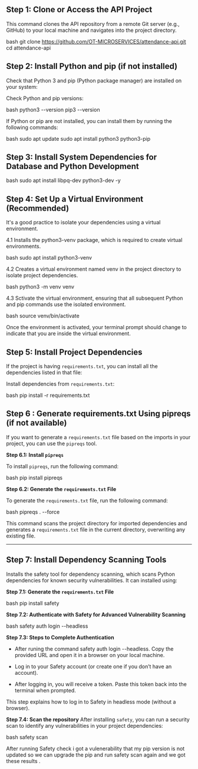 ## Step 1: Clone or Access the API Project

This command clones the API repository from a remote Git server (e.g., GitHub) to your local machine and navigates into the project directory.

bash
git clone https://github.com/OT-MICROSERVICES/attendance-api.git
cd attendance-api


## Step 2: Install Python and pip (if not installed)

Check that Python 3 and pip (Python package manager) are installed on your system:

Check Python and pip versions:

bash
python3 --version
pip3 --version


If Python or pip are not installed, you can install them by running the following commands:

bash
sudo apt update
sudo apt install python3 python3-pip

## Step 3: Install System Dependencies for Database and Python Development


bash
sudo apt install libpq-dev python3-dev -y


## Step 4: Set Up a Virtual Environment (Recommended)

It's a good practice to isolate your dependencies using a virtual environment.

4.1 Installs the python3-venv package, which is required to create virtual environments.

bash
sudo apt install python3-venv

4.2 Creates a virtual environment named venv in the project directory to isolate project dependencies.

bash
python3 -m venv venv

4.3 Sctivate the virtual environment, ensuring that all subsequent Python and pip commands use the isolated environment.

bash
source venv/bin/activate


Once the environment is activated, your terminal prompt should change to indicate that you are inside the virtual environment.

## Step 5: Install Project Dependencies

If the project is having `requirements.txt`, you can install all the dependencies listed in that file:

Install dependencies from `requirements.txt`:

bash
pip install -r requirements.txt


## Step 6 : Generate requirements.txt Using pipreqs (if not available)


If you want to generate a `requirements.txt` file based on the imports in your project, you can use the `pipreqs` tool.

**Step 6.1: Install `pipreqs`**

To install `pipreqs`, run the following command:

bash
pip install pipreqs


**Step 6.2: Generate the `requirements.txt` File**

To generate the `requirements.txt` file, run the following command:

bash
pipreqs . --force

This command scans the project directory for imported dependencies and generates a `requirements.txt` file in the current directory, overwriting any existing file.

---


## Step 7: Install Dependency Scanning Tools

Installs the safety tool for dependency scanning, which scans Python dependencies for known security vulnerabilities. It can installed using:

**Step 7.1: Generate the `requirements.txt` File**

bash
pip install safety

**Step 7.2: Authenticate with Safety for Advanced Vulnerability Scanning**

bash
safety auth login --headless


**Step 7.3: Steps to Complete Authentication**

- After runing the command safety auth login --headless.
Copy the provided URL and open it in a browser on your local machine.

- Log in to your Safety account (or create one if you don’t have an account).

- After logging in, you will receive a token. Paste this token back into the terminal when prompted.

This step explains how to log in to Safety in headless mode (without a browser).

**Step 7.4: Scan the repository**
After installing `safety`, you can run a security scan to identify any vulnerabilities in your project dependencies:

bash
safety scan


After running Safety check i got a vulenerability that my pip version is not updated so we can upgrade the pip and run safety scan again and we got these results .
